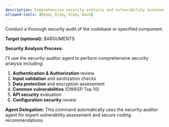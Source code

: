 ```yaml
---
description: Comprehensive security analysis and vulnerability assessment
allowed-tools: [Read, Grep, Glob, Bash]
---
```


Conduct a thorough security audit of the codebase or specified component.

**Target (optional):** $ARGUMENTS

**Security Analysis Process:**

I'll use the security-auditor agent to perform comprehensive security analysis including:

1. **Authentication & Authorization** review
2. **Input validation** and sanitization checks  
3. **Data protection** and encryption assessment
4. **Common vulnerabilities** (OWASP Top 10)
5. **API security** evaluation
6. **Configuration security** review

**Agent Delegation:**
This command automatically uses the security-auditor agent for expert vulnerability assessment and secure coding recommendations.